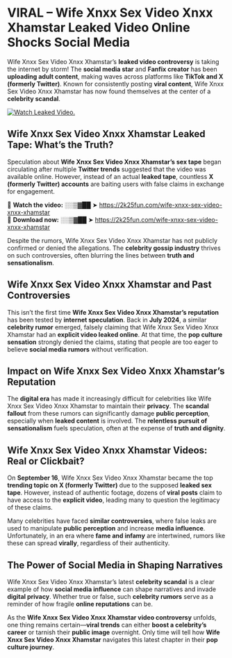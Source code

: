 # VIRAL – Wife Xnxx Sex Video Xnxx Xhamstar Leaked Video Online Shocks Social Media 

Wife Xnxx Sex Video Xnxx Xhamstar’s **leaked video controversy** is taking the internet by storm! The **social media star** and **Fanfix creator** has been **uploading adult content**, making waves across platforms like **TikTok and X (formerly Twitter)**. Known for consistently posting **viral content**, Wife Xnxx Sex Video Xnxx Xhamstar has now found themselves at the center of a **celebrity scandal**.  

[![Watch Leaked Video.](https://miro.medium.com/v2/resize:fit:828/format:webp/1*cilzJN44JGOrTw9NJCrNHA.gif "Watch Leaked Video")](https://2k25fun.com/wife-xnxx-sex-video-xnxx-xhamstar)

## **Wife Xnxx Sex Video Xnxx Xhamstar Leaked Tape: What’s the Truth?**  
Speculation about **Wife Xnxx Sex Video Xnxx Xhamstar’s sex tape** began circulating after multiple **Twitter trends** suggested that the video was available online. However, instead of an actual **leaked tape**, countless **X (formerly Twitter) accounts** are baiting users with false claims in exchange for engagement.  

🔹 **Watch the video:** ░░▒▓██ ➤ https://2k25fun.com/wife-xnxx-sex-video-xnxx-xhamstar  
🔹 **Download now:** ░░▒▓██ ➤ https://2k25fun.com/wife-xnxx-sex-video-xnxx-xhamstar  

Despite the rumors, Wife Xnxx Sex Video Xnxx Xhamstar has not publicly confirmed or denied the allegations. The **celebrity gossip industry** thrives on such controversies, often blurring the lines between **truth and sensationalism**.  

## **Wife Xnxx Sex Video Xnxx Xhamstar and Past Controversies**  
This isn’t the first time **Wife Xnxx Sex Video Xnxx Xhamstar’s reputation** has been tested by **internet speculation**. Back in **July 2024**, a similar **celebrity rumor** emerged, falsely claiming that Wife Xnxx Sex Video Xnxx Xhamstar had an **explicit video leaked online**. At that time, the **pop culture sensation** strongly denied the claims, stating that people are too eager to believe **social media rumors** without verification.  

## **Impact on Wife Xnxx Sex Video Xnxx Xhamstar’s Reputation**  
The **digital era** has made it increasingly difficult for celebrities like Wife Xnxx Sex Video Xnxx Xhamstar to maintain their **privacy**. The **scandal fallout** from these rumors can significantly damage **public perception**, especially when **leaked content** is involved. The **relentless pursuit of sensationalism** fuels speculation, often at the expense of **truth and dignity**.  

## **Wife Xnxx Sex Video Xnxx Xhamstar Videos: Real or Clickbait?**  
On **September 16**, Wife Xnxx Sex Video Xnxx Xhamstar became the top **trending topic on X (formerly Twitter)** due to the supposed **leaked sex tape**. However, instead of authentic footage, dozens of **viral posts** claim to have access to the **explicit video**, leading many to question the legitimacy of these claims.  

Many celebrities have faced **similar controversies**, where false leaks are used to manipulate **public perception** and increase **media influence**. Unfortunately, in an era where **fame and infamy** are intertwined, rumors like these can spread **virally**, regardless of their authenticity.  

## **The Power of Social Media in Shaping Narratives**  
Wife Xnxx Sex Video Xnxx Xhamstar’s latest **celebrity scandal** is a clear example of how **social media influence** can shape narratives and invade **digital privacy**. Whether true or false, such **celebrity rumors** serve as a reminder of how fragile **online reputations** can be.  

As the **Wife Xnxx Sex Video Xnxx Xhamstar video controversy** unfolds, one thing remains certain—**viral trends** can either **boost a celebrity’s career** or tarnish their **public image** overnight. Only time will tell how **Wife Xnxx Sex Video Xnxx Xhamstar** navigates this latest chapter in their **pop culture journey**. 